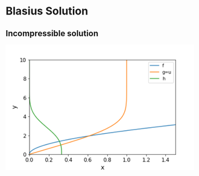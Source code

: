 # Blasius Solution

## Incompressible solution

<img src="blasius_cp.png" width="500" align="center"/>

